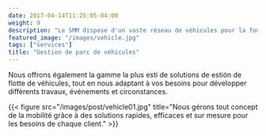 ```yaml
---
date: 2017-04-14T11:25:05-04:00
weight: 9
description: "Le SMM dispose d'un vaste réseau de véhicules pour la fourniture de services de transport pour nos clients et pour le transport de marchandises."
featured_image: "/images/vehicle.jpg"
tags: ["services"]
title: "Gestion de parc de véhicules"
---
```

Nous offrons également la gamme la plus esti de solutions de estión de flotte de véhicules, tout en nous adaptant à vos besoins pour développer différents travaux, événements et circonstances.

{{< figure src="/images/post/vehicle01.jpg" title="Nous gérons tout concept de la mobilité grâce à des solutions rapides, efficaces et sur mesure pour les besoins de chaque client." >}}


